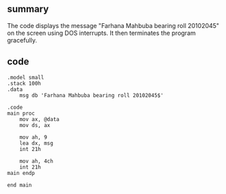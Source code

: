 ## summary
The code displays the message "Farhana Mahbuba bearing roll 20102045" on the screen using DOS interrupts. It then terminates the program gracefully.

## code
```
.model small
.stack 100h
.data
    msg db 'Farhana Mahbuba bearing roll 20102045$'

.code
main proc
    mov ax, @data
    mov ds, ax

    mov ah, 9
    lea dx, msg
    int 21h

    mov ah, 4ch
    int 21h
main endp

end main
```
